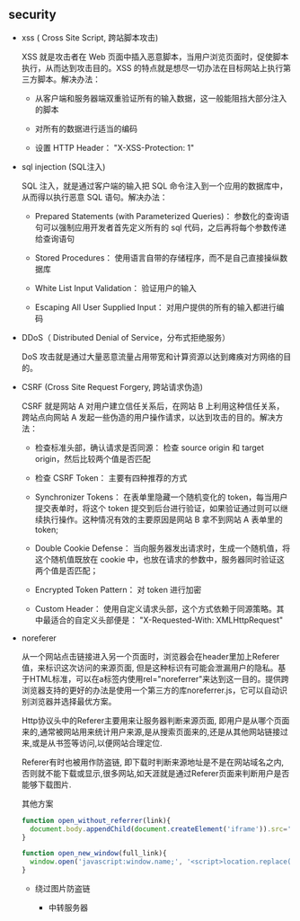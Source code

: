 ## security

* xss ( Cross Site Script, 跨站脚本攻击)

  XSS 就是攻击者在 Web 页面中插入恶意脚本，当用户浏览页面时，促使脚本执行，从而达到攻击目的。XSS 的特点就是想尽一切办法在目标网站上执行第三方脚本。解决办法：

    - 从客户端和服务器端双重验证所有的输入数据，这一般能阻挡大部分注入的脚本

    - 对所有的数据进行适当的编码

    - 设置 HTTP Header： "X-XSS-Protection: 1"

* sql injection (SQL注入)

  SQL 注入，就是通过客户端的输入把 SQL 命令注入到一个应用的数据库中，从而得以执行恶意 SQL 语句。解决办法：

    - Prepared Statements (with Parameterized Queries)： 参数化的查询语句可以强制应用开发者首先定义所有的 sql 代码，之后再将每个参数传递给查询语句

    - Stored Procedures： 使用语言自带的存储程序，而不是自己直接操纵数据库

    - White List Input Validation： 验证用户的输入

    - Escaping All User Supplied Input： 对用户提供的所有的输入都进行编码

* DDoS（ Distributed Denial of Service，分布式拒绝服务）

  DoS 攻击就是通过大量恶意流量占用带宽和计算资源以达到瘫痪对方网络的目的。

* CSRF (Cross Site Request Forgery, 跨站请求伪造)

  CSRF 就是网站 A 对用户建立信任关系后，在网站 B 上利用这种信任关系，跨站点向网站 A 发起一些伪造的用户操作请求，以达到攻击的目的。解决方法：

    - 检查标准头部，确认请求是否同源： 检查 source origin 和 target origin，然后比较两个值是否匹配

    - 检查 CSRF Token： 主要有四种推荐的方式

    - Synchronizer Tokens： 在表单里隐藏一个随机变化的 token，每当用户提交表单时，将这个 token 提交到后台进行验证，如果验证通过则可以继续执行操作。这种情况有效的主要原因是网站 B 拿不到网站 A 表单里的 token;

    - Double Cookie Defense： 当向服务器发出请求时，生成一个随机值，将这个随机值既放在 cookie 中，也放在请求的参数中，服务器同时验证这两个值是否匹配；

    - Encrypted Token Pattern： 对 token 进行加密

    - Custom Header： 使用自定义请求头部，这个方式依赖于同源策略。其中最适合的自定义头部便是： "X-Requested-With: XMLHttpRequest"


* noreferer

  从一个网站点击链接进入另一个页面时，浏览器会在header里加上Referer值，来标识这次访问的来源页面, 但是这种标识有可能会泄漏用户的隐私。基于HTML标准，可以在a标签内使用rel="noreferrer"来达到这一目的。提供跨浏览器支持的更好的办法是使用一个第三方的库noreferrer.js，它可以自动识别浏览器并选择最优方案。

  Http协议头中的Referer主要用来让服务器判断来源页面, 即用户是从哪个页面来的,通常被网站用来统计用户来源,是从搜索页面来的,还是从其他网站链接过来,或是从书签等访问,以便网站合理定位.

  Referer有时也被用作防盗链, 即下载时判断来源地址是不是在网站域名之内, 否则就不能下载或显示,很多网站,如天涯就是通过Referer页面来判断用户是否能够下载图片.

  其他方案

  ```js
  function open_without_referrer(link){
    document.body.appendChild(document.createElement('iframe')).src='javascript:"<script>top.location.replace(\''+link+'\')<\/script>"';
  }

  function open_new_window(full_link){
    window.open('javascript:window.name;', '<script>location.replace("'+full_link+'")<\/script>');
  }
  ```

  - 绕过图片防盗链

    + 中转服务器
